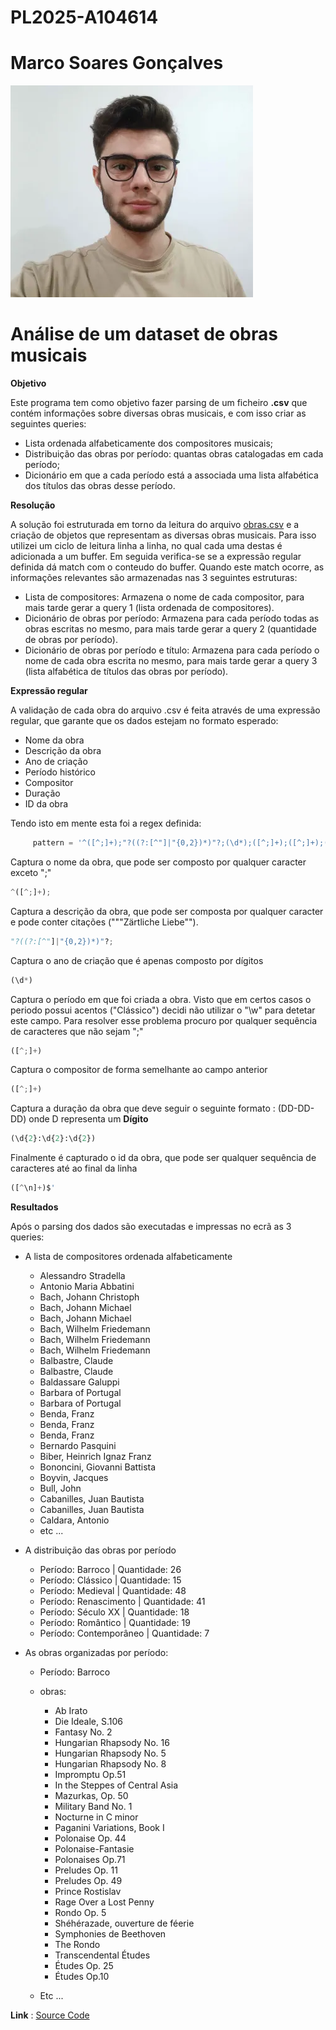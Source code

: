 # PL2025-A104614

# Marco Soares Gonçalves

![Alt text](https://github.com/MarcoGoncalves123/PL2025-A104614/blob/main/image.PNG)

# Análise de um dataset de obras musicais

**Objetivo**

Este programa tem como objetivo fazer parsing de um ficheiro **.csv** que contém informações sobre diversas obras musicais, e com isso criar as seguintes queries:
- Lista ordenada alfabeticamente dos compositores musicais;
- Distribuição das obras por período: quantas obras catalogadas em cada período;
- Dicionário em que a cada período está a associada uma lista alfabética dos títulos das obras desse período.

**Resolução** 

A solução foi estruturada em torno da leitura do arquivo [obras.csv](https://github.com/MarcoGoncalves123/PL2025-A104614/blob/main/TPC2/obras.csv) e a criação de objetos que representam as diversas obras musicais.
Para isso utilizei um ciclo de leitura linha a linha, no qual cada uma destas é adicionada a um buffer. Em seguida verifica-se se a expressão regular definida dá match com o conteudo do buffer. Quando este match ocorre,
as informações relevantes são armazenadas nas 3 seguintes estruturas:

- Lista de compositores: Armazena o nome de cada compositor, para mais tarde gerar a query 1 (lista ordenada de compositores).
- Dicionário de obras por período: Armazena para cada período todas as obras escritas no mesmo, para mais tarde gerar a query 2 (quantidade de obras por período).
- Dicionário de obras por período e título: Armazena para cada período o nome de cada obra escrita no mesmo, para mais tarde gerar a query 3 (lista alfabética de títulos das obras por período).

**Expressão regular**

A validação de cada obra do arquivo .csv é feita através de uma expressão regular, que garante que os dados estejam no formato esperado:
- Nome da obra
- Descrição da obra
- Ano de criação
- Período histórico
- Compositor
- Duração
- ID da obra

Tendo isto em mente esta foi a regex definida:

```python
     pattern = '^([^;]+);"?((?:[^"]|"{0,2})*)"?;(\d*);([^;]+);([^;]+);(\d{2}:\d{2}:\d{2});([^\n]+)$'
````


Captura o nome da obra, que pode ser composto por qualquer caracter exceto ";"
```python
^([^;]+);
````

Captura a descrição da obra, que pode ser composta por qualquer caracter e pode conter citações ("""Zärtliche Liebe"").
```python
"?((?:[^"]|"{0,2})*)"?;
````

Captura o ano de criação que é apenas composto por dígitos
```python
(\d*)
```

Captura o período em que foi criada a obra. Visto que em certos casos o periodo possui acentos ("Clássico") decidi não utilizar o "\w" para detetar este campo. Para resolver esse problema
procuro por qualquer sequência de caracteres que não sejam ";" 
```python
([^;]+)
````

Captura o compositor de forma semelhante ao campo anterior
```python
([^;]+)
```

Captura a duração da obra que deve seguir o seguinte formato : (DD-DD-DD) onde D representa um **Dígito**
```python
(\d{2}:\d{2}:\d{2})
```

Finalmente é capturado o id da obra, que pode ser qualquer sequência de caracteres até ao final da linha
```python
([^\n]+)$'
```

**Resultados**

Após o parsing dos dados são executadas e impressas no ecrã as 3 queries:

- A lista de compositores ordenada alfabeticamente
  - Alessandro Stradella
  - Antonio Maria Abbatini
  - Bach, Johann Christoph
  - Bach, Johann Michael
  - Bach, Johann Michael
  - Bach, Wilhelm Friedemann
  - Bach, Wilhelm Friedemann
  - Bach, Wilhelm Friedemann
  - Balbastre, Claude
  - Balbastre, Claude
  - Baldassare Galuppi
  - Barbara of Portugal
  - Barbara of Portugal
  - Benda, Franz
  - Benda, Franz
  - Benda, Franz
  - Bernardo Pasquini
  - Biber, Heinrich Ignaz Franz
  - Bononcini, Giovanni Battista
  - Boyvin, Jacques
  - Bull, John
  - Cabanilles, Juan Bautista
  - Cabanilles, Juan Bautista
  - Caldara, Antonio
  - etc ... 
  
- A distribuição das obras por período
  - Período: Barroco | Quantidade: 26
  - Período: Clássico | Quantidade: 15
  - Período: Medieval | Quantidade: 48
  - Período: Renascimento | Quantidade: 41
  - Período: Século XX | Quantidade: 18
  - Período: Romântico | Quantidade: 19
  - Período: Contemporâneo | Quantidade: 7 

- As obras organizadas por período:
  - Período: Barroco

  - obras:
    - Ab Irato
    - Die Ideale, S.106
    - Fantasy No. 2
    - Hungarian Rhapsody No. 16
    - Hungarian Rhapsody No. 5
    - Hungarian Rhapsody No. 8
    - Impromptu Op.51
    - In the Steppes of Central Asia
    - Mazurkas, Op. 50
    - Military Band No. 1
    - Nocturne in C minor
    - Paganini Variations, Book I
    - Polonaise Op. 44
    - Polonaise-Fantasie
    - Polonaises Op.71
    - Preludes Op. 11
    - Preludes Op. 49
    - Prince Rostislav
    - Rage Over a Lost Penny
    - Rondo Op. 5
    - Shéhérazade, ouverture de féerie
    - Symphonies de Beethoven
    - The Rondo
    - Transcendental Études
    - Études Op. 25
    - Études Op.10
  - Etc ...


**Link** : [Source Code](https://github.com/MarcoGoncalves123/PL2025-A104614/blob/main/TPC2/analise_obras.py)
    

